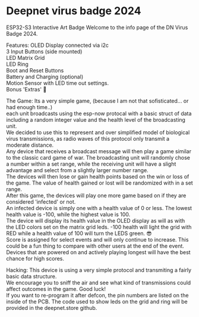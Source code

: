 # Deepnet virus badge 2024

ESP32-S3 Interactive Art Badge
Welcome to the info page of the DN Virus Badge 2024.

Features:
    OLED Display connected via i2c  
    3 Input Buttons (side mounted)  
    LED Matrix Grid   
    LED Ring  
    Boot and Reset Buttons  
    Battery and Charging (optional)  
    Motion Sensor with LED time out settings.  
    Bonus 'Extras' 🙂  

The Game:
Its a very simple game, (because I am not that sofisticated... or had enough time..)  
each unit broadcasts using the esp-now protocal with a basic struct of data including a random integer value and the health level of the broadcasting unit.  
We decided to use this to represent and over simplified model of biological virus transmissions, as radio waves of this protocol only transmit a moderate distance.  
Any device that receives a broadcast message will then play a game similar to the classic card game of war. The broadcasting unit will randomly chose a number within a set range, while the receiving unit will have a slight advantage and select from a slightly larger number range.  
The devices will then lose or gain health points based on the win or loss of the game. The value of health gained or lost will be randomized with in a set range.  
After this game, the devices will play one more game based on if they are considered 'infected' or not.  
An infected device is simply one with a health value of 0 or less. The lowest health value is -100, while the highest value is 100.  
The device will display its health value in the OLED display as will as with the LED colors set on the matrix grid leds. -100 health will light the grid with RED while a health value of 100 will turn the LEDS green. 😎  
Score is assigned for select events and will only continue to increase. This could be a fun thing to compare with other users at the end of the event. Devices that are powered on and actively playing longest will have the best chance for high scores.  

Hacking:
This device is using a very simple protocol and transmiting a fairly basic data structure.  
We encourage you to sniff the air and see what kind of transmissions could affect outcomes in the game. Good luck!  
If you want to re-program it after defcon, the pin numbers are listed on the inside of the PCB. The code used to show leds on the grid and ring will be provided in the deepnet.store github.
